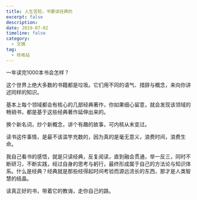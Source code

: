 ```yaml
---
title: 人生苦短，书要读经典的
excerpt: false
description: 
date: 2019-07-02
timeline: false
category:
  - 文摘
tag:
  - 核电站
---
```


一年读完1000本书会怎样？

这个世界上绝大多数的书籍都是垃圾。它们用不同的语气、措辞与概念，来向你讲述同样的知识。

基本上每个领域都会有核心的几部经典著作，你如果细心留意，就会发现该领域的畅销书，都是基于这些经典著作延伸出来的。

换个新名词，炒个新概念，讲个有趣的故事，可内核从末变过。

读书这件事情，是最不该滥竽充数的，因为真的是毫无意义，浪费时间，浪费生命。

我自己看书的感悟，就是只读经典，反复阅读，直到融会贯通，举一反三，同时不断研习，不断实践，经过自身的思考与躬行，最终形成属于自己的方法论与知识体系。什么是经典？经典就是那些经得起时间考验而源远流长的东西，那才是人类智慧的结晶。

读真正好的书，带着它的教诲，走你自己的路。